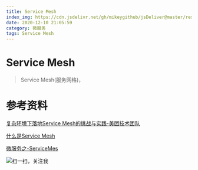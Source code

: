 ```yaml
---
title: Service Mesh
index_img: https://cdn.jsdelivr.net/gh/mikeygithub/jsDeliver@master/resource/img/service-mesh.jpeg
date: 2020-12-10 21:05:59
category: 微服务
tags: Service Mesh
---
```

# Service Mesh
>Service Mesh(服务网格)，

# 参考资料

[复杂环境下落地Service Mesh的挑战与实践-美团技术团队](https://tech.meituan.com/2020/12/03/service-mesh-in-meituan.html)

[什么是Service Mesh](https://zhuanlan.zhihu.com/p/61901608)

[微服务之-ServiceMes](https://www.jianshu.com/p/27a742e349f7)<br/>


![扫一扫，关注我](https://cdn.jsdelivr.net/gh/mikeygithub/jsDeliver@master/resource/img/wechat.jpg)